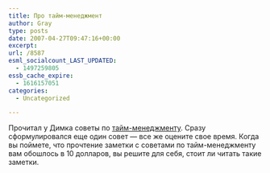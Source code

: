 ```yaml
---
title: Про тайм-менеджмент
author: Gray
type: posts
date: 2007-04-27T09:47:16+00:00
excerpt:
url: /8587
esml_socialcount_LAST_UPDATED:
  - 1497259805
essb_cache_expire:
  - 1616157051
categories:
  - Uncategorized

---
```








Прочитал у Димка советы по <a href="http://blog.dimok.ru/sovetyi-po-taym-menedzhmentu" target="_blank">тайм-менеджменту</a>. Сразу сформулировался еще один совет &#8212; все же оцените свое время. Когда вы поймете, что прочтение заметки с советами по тайм-менеджменту вам обошлось в 10 долларов, вы решите для себя, стоит ли читать такие заметки.